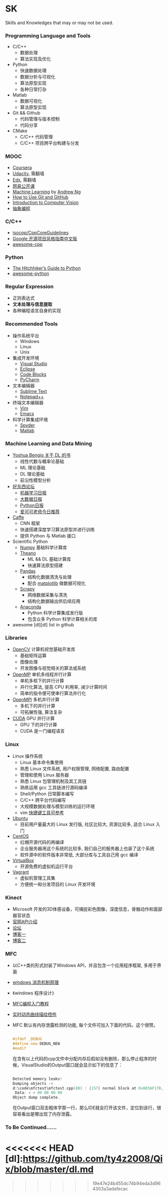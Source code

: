 SK
==

Skills and Knowledges that may or may not be used.

### Programming Language and Tools

- C/C++
  - 数据处理
  - 算法实现及优化
- Python
  - 快速数据处理
  - 数据分析与可视化
  - 算法原型实现
  - 各种日常打杂
- Matlab
  - 数据可视化
  - 算法原型实现
- Git && Github
  - 代码管理与版本控制
  - 代码分享
- CMake
  - C/C++ 代码管理
  - C/C++ 项目跨平台构建与分发

### MOOC

- [Coursera][coursera]
- [Udacity][udacity], 需翻墙
- [Edx][edx], 需翻墙
- [网易公开课][open-163]
- [Machine Learning][ml-ng] by [Andrew Ng][ng]
- [How to Use Git and GitHub][uda-git]
- [Introduction to Computer Vision][uda-cv]
- [抽象编程][sf-ab]

### C/C++

- [isocpp/CppCoreGuidelines](https://github.com/isocpp/CppCoreGuidelines)
- [Google 开源项目风格指南中文版](http://zh-google-styleguide.readthedocs.org/en/latest/contents/)
- [awesome-cpp](https://github.com/fffaraz/awesome-cpp)

### Python

- [The Hitchhiker’s Guide to Python](http://docs.python-guide.org/en/latest/)
- [awesome-python](https://github.com/vinta/awesome-python)

### Regular Expression

- 正则表达式
- **文本处理与信息提取**
- 各种编程语言自身的实现

### Recommended Tools

- 操作系统平台
  - Windows
  - Linux
  - Unix
- 集成开发环境
  - [Visual Studio][vs]
  - [Eclipse][eclipse]
  - [Code Blocks][codeblocks]
  - [PyCharm][pycharm]
- 文本编辑器
  - [Sublime Text][sublime]
  - [Notepad++][notepad++]
- 终端文本编辑器
  - [Vim][vim]
  - [Emacs][emacs]
- 科学计算集成环境
  - [Spyder][spyder]
  - [Matlab][matlab]

### Machine Learning and Data Mining

- [Yoshua Bengio 关于 DL 的书](http://www.iro.umontreal.ca/~bengioy/dlbook/)
  - 线性代数与概率论基础
  - ML 理论基础
  - DL 理论基础
  - 前沿性模型分析
- [好东西论坛](http://memect.com/)
  - [机器学习日报](http://ml.memect.com/)
  - [大数据日报](http://bd.memect.com/)
  - [Python日报](http://py.memect.com/)
  - [爱可可老师今日推荐](http://me.memect.com/fly51fly/)
- [Caffe](http://caffe.berkeleyvision.org/)
  - CNN 框架
  - 快速搭建深度学习算法原型并进行训练
  - 提供 Python 与 Matlab 接口
- Scientific Python
  - [Numpy](http://www.numpy.org/) 基础科学计算库
  - [Theano](http://deeplearning.net/software/theano/)
    - ML && DL 基础计算库
    - 快速算法原型搭建
  - [Pandas](http://pandas.pydata.org/)
    - 结构化数据清洗与处理
    - 配合 [matplotlib](http://matplotlib.org/) 做数据可视化
  - [Scrapy](http://scrapy.org/)
    - 网络数据采集与清洗
    - 结构化数据输出供后续应用
  - [Anaconda](https://www.continuum.io/downloads)
    - Python 科学计算集成发行版
    - 包含众多 Python 科学计算相关的库
- awesome [dl][dl] list in github

### Libraries

- [OpenCV][opencv] 计算机视觉基础开发库
  - 基础矩阵运算
  - 图像处理
  - 开发图像与视觉相关的算法或系统
- [OpenMP][openmp] 单机多线程并行计算
  - 单机多核下的并行计算
  - 并行化算法, 提高 CPU 利用率, 减少计算时间
  - 简单的指令便可使串行算法并行化
- [OpenMPI][openmpi] 多机并行计算
  - 多机下的并行计算
  - 可拓展性强, 算法复杂
- [CUDA][cuda] GPU 并行计算
  - GPU 下的并行计算
  - CUDA 是一门编程语言

### Linux

- Linux 操作系统
  - Linux 基本命令集使用
  - 熟悉 Linux 文件系统, 用户权限管理, 网络配置, 路由配置
  - 管理和使用 Linux 服务器
  - 熟悉 Linux 包管理机制及其工具链
  - 熟练运用 gcc 工具链进行源码编译
  - Shell/Python 日常脚本编写
  - C/C++ 跨平台代码编写
  - 大规模数据处理与模型训练的运行环境
  - vim [快捷键工具可参考][vim]
- [Ubuntu][ubuntu]
  - 目前用户量最大的 Linux 发行版, 社区比较大, 资源比较多, 适合 Linux 入门
- [CentOS][centos]
  - 红帽开源代码的再编译
  - 企业服务器用这个系统的比较多, 我们自己的服务器上也装了这个系统
  - 软件源中的软件版本非常低, 大部分库与工具自己用 gcc 编译
- [VirtualBox][vbox]
  - 开源免费的虚拟机运行平台
- [Vagrant][vagrant]
  - 虚拟机管理工具集
  - 方便统一和分发项目的 Linux 开发环境

### Kinect

- Microsoft 开发的3D体感设备，可捕捉彩色图像，深度信息，骨骼动作和面部器官状态
- [官网API介绍][kinect官网API]
- [论坛][Kinect论坛]
- [博客一][kinect博客1]
- [博客二][kinect博客2]


### MFC

- 以C++类的形式封装了Windows API，并且包含一个应用程序框架, 多用于界面
- [windows 消息机制原理][消息机制]
- 《windows 程序设计》
- [MFC编程入门教程][鸡啄米]
- [实时动态曲线描绘控件][动态曲线控件]
- MFC 默认有内存泄露检测的功能, 每个文件可加入下面的代码，这个很赞。
  ```c++

  #ifdef _DEBUG
  #define new DEBUG_NEW
  #endif

  ```

  在含有以上代码的cpp文件中分配内存后假如没有删除，那么停止程序的时候，VisualStudio的Output窗口就会显示如下的信息了：
  ```c++

  Detected memory leaks!
  Dumping objects ->
  d:\code\mfctest\mfctest.cpp(80) : {157} normal block at 0x003AF170, 4 bytes long.
   Data: < > 00 00 00 00
  Object dump complete.

  ```
  在Output窗口双击粗体字那一行，那么IDE就会打开该文件，定位到该行，很容易看出是哪出现了内存泄露。

### To Be Continued……


[coursera]: https://www.coursera.org/
[udacity]: https://www.udacity.com/
[edx]: https://www.edx.org/
[ml-ng]: https://www.coursera.org/learn/machine-learning
[ng]: http://www.andrewng.org/
[uda-git]: https://www.udacity.com/course/how-to-use-git-and-github--ud775
[uda-cv]: https://www.udacity.com/course/introduction-to-computer-vision--ud810
[open-163]: http://open.163.com/
[opencv]: http://opencv.org/
[openmp]: http://openmp.org/wp/
[openmpi]: http://www.open-mpi.org/
[cuda]: https://developer.nvidia.com/cuda-zone
[ubuntu]: http://www.ubuntu.org.cn/
[vbox]: https://www.virtualbox.org/
[vagrant]: https://www.virtualbox.org/
[sf-ab]: http://open.163.com/special/opencourse/abstractions.html
[centos]: https://www.centos.org/
[鸡啄米]:http://www.jizhuomi.com/software/257.html
[vim]:https://github.com/amix/vimrc
[动态曲线控件]:http://blog.csdn.net/nuaazdh/article/details/7857223
[消息机制]:http://winprog.org/tutorial/zh/start_cn.html
[Kinect论坛]:http://guoming.me/kinect2
[kinect官网API]:https://msdn.microsoft.com/en-us/library/dn799271.aspx?tduid=(7b855072b4348da13a3f83e9f9d2f339)(256380)(2459594)(TnL5HPStwNw-8JxCC.2UebmmOxAGOzCD4w)()
[kinect博客1]:http://blog.csdn.net/dustpg/article/category/2408183/2
[kinect博客2]:https://kheresy.wordpress.com/kinect-for-windows-v2-cpp-index/
<<<<<<< HEAD
[dl]:https://github.com/ty4z2008/Qix/blob/master/dl.md
=======
[spyder]: https://github.com/spyder-ide/spyder
[pycharm]: https://www.jetbrains.com/pycharm/
[matlab]: http://cn.mathworks.com/products/matlab/
[vim]: http://www.vim.org/
[emacs]: https://www.gnu.org/software/emacs/
[sublime]: http://www.sublimetext.com/
[notepad++]: https://notepad-plus-plus.org/
[vs]: https://www.visualstudio.com/
[codeblocks]: http://www.codeblocks.org/
[eclipse]: https://eclipse.org/
>>>>>>> 19e47e24b455dc74b94eda3d964303a3adafecac
